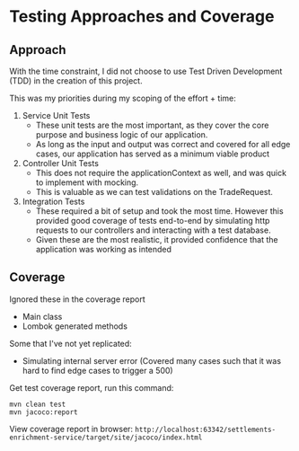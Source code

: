 # Testing Approaches and Coverage

## Approach

With the time constraint, I did not choose to use Test Driven Development (TDD) in the creation of this project.

This was my priorities during my scoping of the effort + time:

1. Service Unit Tests
    - These unit tests are the most important, as they cover the core purpose and business logic of our application.
    - As long as the input and output was correct and covered for all edge cases, our application has served as a
      minimum viable product
2. Controller Unit Tests
    - This does not require the applicationContext as well, and was quick to implement with mocking.
    - This is valuable as we can test validations on the TradeRequest.
3. Integration Tests
    - These required a bit of setup and took the most time. However this provided good coverage of tests end-to-end by
      simulating http requests to our controllers and interacting with a test database.
    - Given these are the most realistic, it provided confidence that the application was working as intended

## Coverage

Ignored these in the coverage report

- Main class
- Lombok generated methods

Some that I've not yet replicated:

- Simulating internal server error (Covered many cases such that it was hard to find edge cases to trigger a 500)

Get test coverage report, run this command:

   ```
   mvn clean test                    
   mvn jacoco:report
  ```

View coverage report in browser: `http://localhost:63342/settlements-enrichment-service/target/site/jacoco/index.html`
